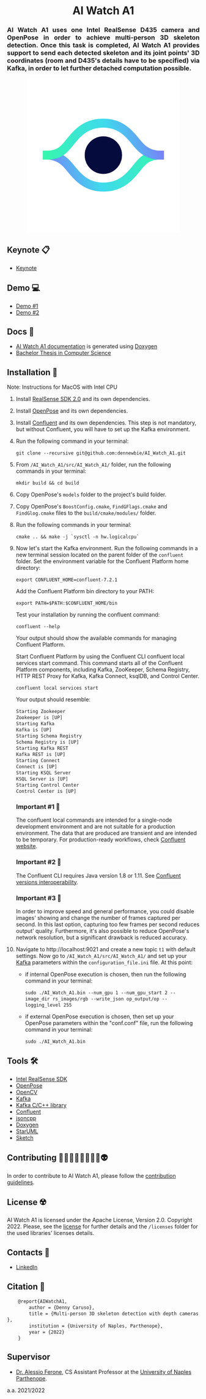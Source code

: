 <p>
    <div align="center">
        <h1> AI Watch A1 </h1>
    </div>
    <div align="justify">
        <h3> AI Watch A1 uses one Intel RealSense D435 camera and OpenPose in order to achieve multi-person 3D skeleton detection. Once this task is completed, AI Watch A1 provides support to send each detected skeleton and its joint points' 3D coordinates (room and D435's details have to be specified) via Kafka, in order to let further detached computation possible.
        </h3>
    </div>
    <div align="center">
        <img src="https://github.com/dennewbie/AI_Watch_A1/blob/main/design/eye_big_white@2x.png" width="400">
    </div>
</p>

<p><div></div></p>

## Keynote 📋
- [Keynote](https://github.com/dennewbie/AI_Watch_A1/blob/main/caruso_denny_tesi_bsc_cs_keynote.pdf)



## Demo 💻
- [Demo #1](https://youtu.be/Ac0V8Dj0FbI)
- [Demo #2](https://youtu.be/pq3m9U3hRrQ)



## Docs 📜
- [AI Watch A1 documentation](https://dennewbie.github.io/AI_Watch_A1/doc/index.html) is generated using [Doxygen](https://doxygen.nl/)
- [Bachelor Thesis in Computer Science](https://github.com/dennewbie/AI_Watch_A1/blob/main/caruso_denny_tesi_bsc_cs.pdf)



## Installation 🚀
Note: Instructions for MacOS with Intel CPU


1. Install [RealSense SDK 2.0](https://github.com/IntelRealSense/librealsense) and its own dependencies.

2. Install [OpenPose](https://github.com/CMU-Perceptual-Computing-Lab/openpose) and its own dependencies.

3. Install [Confluent](https://www.confluent.io/) and its own dependencies. This step is not mandatory, but without Confluent, you will have to set up the Kafka environment.

4. Run the following command in your terminal:
   ```
   git clone --recursive git@github.com:dennewbie/AI_Watch_A1.git
   ```

5. From `/AI_Watch_A1/src/AI_Watch_A1/` folder, run the following commands in your terminal:
   
   ```
   mkdir build && cd build
   ```
   
6. Copy OpenPose's `models` folder to the project's build folder.

7. Copy OpenPose's `BoostConfig.cmake`, `FindGFlags.cmake` and `FindGlog.cmake` files  to the `build/cmake/modules/` folder.

8. Run the following commands in your terminal:
   
   ```
   cmake .. && make -j `sysctl -n hw.logicalcpu`
   ```

9. Now let's start the Kafka environment. Run the following commands in a new terminal session located on the parent folder of the `confluent` folder. Set the environment variable for the Confluent Platform home directory:
    ```
    export CONFLUENT_HOME=confluent-7.2.1
    ```
    Add the Confluent Platform bin directory to your PATH:
    ```
    export PATH=$PATH:$CONFLUENT_HOME/bin
    ```
    Test your installation by running the confluent command:
    ```
    confluent --help
    ```
    Your output should show the available commands for managing Confluent Platform.

    Start Confluent Platform by using the Confluent CLI confluent local services start command. This command starts all of the Confluent Platform components, including Kafka, ZooKeeper, Schema Registry, HTTP REST Proxy for Kafka, Kafka Connect, ksqlDB, and Control Center. 
    ```
    confluent local services start
    ```

    Your output should resemble:
    ```
    Starting Zookeeper
    Zookeeper is [UP]
    Starting Kafka
    Kafka is [UP]
    Starting Schema Registry
    Schema Registry is [UP]
    Starting Kafka REST
    Kafka REST is [UP]
    Starting Connect
    Connect is [UP]
    Starting KSQL Server
    KSQL Server is [UP]
    Starting Control Center
    Control Center is [UP]
    ```

    ### Important #1 📌
    The confluent local commands are intended for a single-node development environment and are not suitable for a production environment. The data that are produced are transient and are intended to be temporary. For production-ready workflows, check [Confluent website](https://www.confluent.io/).

    ### Important #2 📌
    The Confluent CLI requires Java version 1.8 or 1.11.
    See [Confluent versions interoperability](https://docs.confluent.io/current/installation/versions-interoperability.html).

     ### Important #3 📌
     In order to improve speed and general performance, you could disable images' showing and change the number of frames captured per second. In this last option, capturing too few frames per second reduces output' quality. Furthermore, it's also possible to reduce OpenPose's network resolution, but a significant drawback is reduced accuracy.
   
10. Navigate to http://localhost:9021 and create a new topic `t1` with default settings. Now go to `/AI_Watch_A1/src/AI_Watch_A1/` and set up your [Kafka](https://github.com/edenhill/librdkafka) parameters within the `configuration_file.ini` file. At this point:
    - if internal OpenPose execution is chosen, then run the following command in your terminal:
   
        ```
        sudo ./AI_Watch_A1.bin --num_gpu 1 --num_gpu_start 2 --image_dir rs_images/rgb --write_json op_output/op --logging_level 255
        ```
    - if external OpenPose execution is chosen, then set up your OpenPose parameters within the "conf.conf" file, run the following command in your terminal:

        ```
        sudo ./AI_Watch_A1.bin
        ```



## Tools 🛠
- [Intel RealSense SDK](https://github.com/IntelRealSense/librealsense)
- [OpenPose](https://github.com/CMU-Perceptual-Computing-Lab/openpose)
- [OpenCV](https://github.com/opencv/opencv)
- [Kafka](https://kafka.apache.org/)
- [Kafka C/C++ library](https://github.com/edenhill/librdkafka)
- [Confluent](https://www.confluent.io/)
- [jsoncpp](https://github.com/open-source-parsers/jsoncpp)
- [Doxygen](https://doxygen.nl/)
- [StarUML](https://staruml.io/)
- [Sketch](https://www.sketch.com/)



## Contributing 👨🏻👳🏾‍♂️👩🏼‍🦱👽
In order to contribute to AI Watch A1, please follow the [contribution guidelines](https://github.com/dennewbie/AI_Watch_A1/blob/main/CONTRIBUTING.md).



## License ☢️
AI Watch A1 is licensed under the Apache License, Version 2.0. Copyright 2022. Please, see the [license](https://github.com/dennewbie/AI_Watch_A1/blob/main/LICENSE) for further details and the `/licenses` folder for the used libraries' licenses details.



## Contacts 🪪
- [LinkedIn](https://www.linkedin.com/in/denny-caruso/)


## Citation 📖
```
    @report{AIWatchA1,
        author = {Denny Caruso},
        title = {Multi-person 3D skeleton detection with depth cameras​},
        institution = {University of Naples, Parthenope},
        year = {2022}
    }
```

## Supervisor
- [Dr. Alessio Ferone](https://www.researchgate.net/profile/Alessio-Ferone), CS Assistant Professor at the [University of Naples Parthenope](https://www.uniparthenope.it/).



a.a. 2021/2022